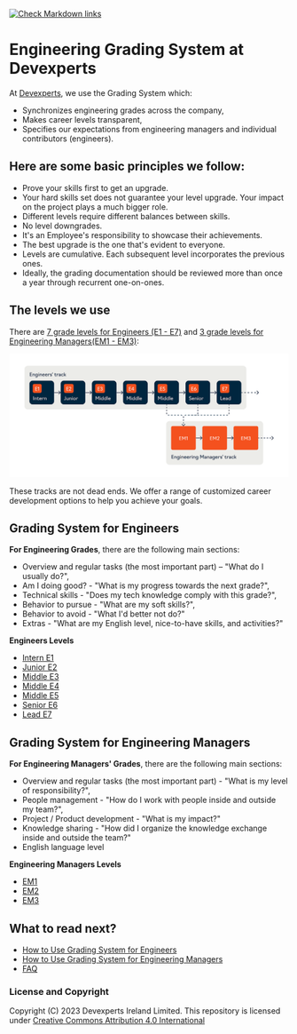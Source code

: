 [![Check Markdown links](https://github.com/devexperts/grading-system/actions/workflows/action.yml/badge.svg)](https://github.com/devexperts/grading-system/actions/workflows/action.yml)

# Engineering Grading System at Devexperts

At [Devexperts](https://devexperts.com/), we use the Grading System which:

- Synchronizes engineering grades across the company,
- Makes career levels transparent,
- Specifies our expectations from engineering managers and individual contributors (engineers).


## Here are some basic principles we follow:

- Prove your skills first to get an upgrade.
- Your hard skills set does not guarantee your level upgrade. Your impact on the project plays a much bigger role.
- Different levels require different balances between skills.
- No level downgrades.
- It's an Employee's responsibility to showcase their achievements.
- The best upgrade is the one that's evident to everyone.
- Levels are cumulative. Each subsequent level incorporates the previous ones.
- Ideally, the grading documentation should be reviewed more than once a year through recurrent one-on-ones.

## The levels we use

There are [7 grade levels for Engineers (E1 - E7)](Levels_Engineers/) and [3 grade levels for Engineering Managers(EM1 - EM3)](Levels_Engineering_Managers/):

 ![Grading System](img/Grades%20System.jpg)

These tracks are not dead ends. We offer a range of customized career development options to help you achieve your goals.

## Grading System for Engineers

**For Engineering Grades**, there are the following main sections:
- Overview and regular tasks (the most important part) – "What do I usually do?",
- Am I doing good? - "What is my progress towards the next grade?",
- Technical skills - "Does my tech knowledge comply with this grade?",
- Behavior to pursue - "What are my soft skills?",
- Behavior to avoid -  "What I'd better not do?"
- Extras - "What are my English level, nice-to-have skills, and activities?"
  
**Engineers Levels**
- [Intern E1](Levels_Engineers/E1%20Intern.md)
- [Junior E2](Levels_Engineers/E2%20Junior.md)
- [Middle E3](Levels_Engineers/E3%20Middle.md)
- [Middle E4](Levels_Engineers/E4%20Middle.md)
- [Middle E5](Levels_Engineers/E5%20Middle.md)
- [Senior E6](Levels_Engineers/E6%20Senior.md)
- [Lead E7](Levels_Engineers/E7%20Lead.md)
  
## Grading System for Engineering Managers

**For Engineering Managers' Grades**, there are the following main sections:
- Overview and regular tasks (the most important part) - "What is my level of responsibility?",
- People management - "How do I work with people inside and outside my team?",
- Project / Product development - "What is my impact?"
- Knowledge sharing - "How did I organize the knowledge exchange inside and outside the team?"
- English language level 
  
**Engineering Managers Levels**
- [EM1](Levels_Engineering_Managers/EM1.md)
- [EM2](Levels_Engineering_Managers/EM2.md)
- [EM3](Levels_Engineering_Managers/EM3.md)

## What to read next?

- [How to Use Grading System for Engineers](Levels_Engineers/How%20to%20use%20Grading%20System.md) 
- [How to Use Grading System for Engineering Managers](Levels_Engineering_Managers/How%20to%20use%20Grading%20System%20EM.md) 
- [FAQ](FAQ.md)

 
### License and Copyright
Copyright (C) 2023 Devexperts Ireland Limited.
This repository is licensed under [Creative Commons Attribution 4.0 International](LICENSE)
